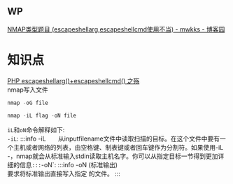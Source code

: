 ## WP
[NMAP类型题目 (escapeshellarg,escapeshellcmd使用不当) - mwkks - 博客园](https://www.cnblogs.com/xcj-djx/p/13745899.html)
# 知识点
[PHP escapeshellarg()+escapeshellcmd() 之殇](https://paper.seebug.org/164/)<br />nmap写入文件
```powershell
nmap -oG file
```
```powershell
nmap -iL flag -oN file
```
`iL`和`oN`命令解释如下:<br />`-iL`:
:::info
-iL　　从inputfilename文件中读取扫描的目标。在这个文件中要有一个主机或者网络的列表，由空格键、制表键或者回车键作为分割符。如果使用-iL -，nmap就会从标准输入stdin读取主机名字。你可以从指定目标一节得到更加详细的信息`
:::
`-oN`:
:::info
-oN <filespec> (标准输出)<br />要求将标准输出直接写入指定 的文件。
:::
